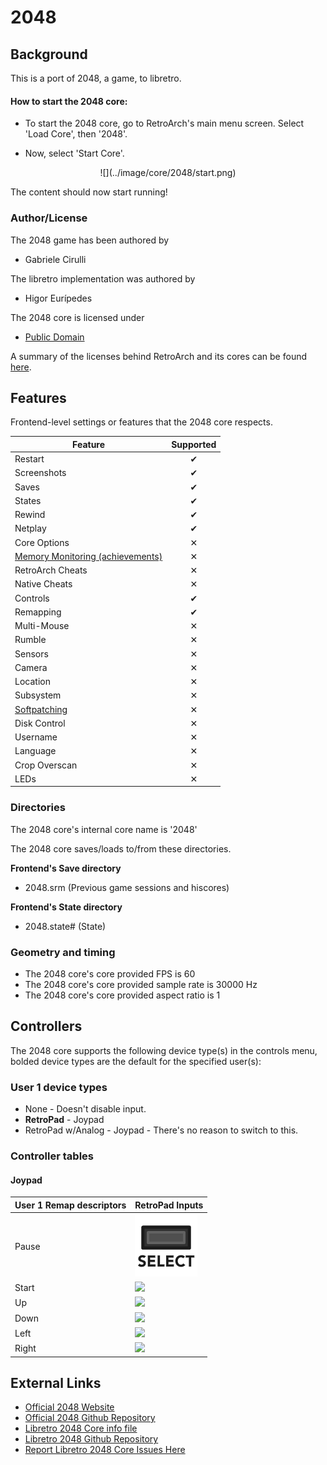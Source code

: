 # 2048

## Background

This is a port of 2048, a game, to libretro.

#### How to start the 2048 core:

- To start the 2048 core, go to RetroArch's main menu screen. Select 'Load Core', then '2048'.

- Now, select 'Start Core'.

<center> ![](../image/core/2048/start.png) </center>

The content should now start running!

### Author/License

The 2048 game has been authored by

- Gabriele Cirulli

The libretro implementation was authored by

- Higor Eurípedes

The 2048 core is licensed under

- [Public Domain](https://github.com/libretro/libretro-2048/blob/master/COPYING)

A summary of the licenses behind RetroArch and its cores can be found [here](../development/licenses.md).

## Features

Frontend-level settings or features that the 2048 core respects.

| Feature           | Supported |
|-------------------|:---------:|
| Restart           | ✔         |
| Screenshots       | ✔         |
| Saves             | ✔         |
| States            | ✔         |
| Rewind            | ✔         |
| Netplay           | ✔         |
| Core Options      | ✕         |
| [Memory Monitoring (achievements)](../guides/memorymonitoring.md) | ✕         |
| RetroArch Cheats  | ✕         |
| Native Cheats     | ✕         |
| Controls          | ✔         |
| Remapping         | ✔         |
| Multi-Mouse       | ✕         |
| Rumble            | ✕         |
| Sensors           | ✕         |
| Camera            | ✕         |
| Location          | ✕         |
| Subsystem         | ✕         |
| [Softpatching](../guides/softpatching.md) | ✕         |
| Disk Control      | ✕         |
| Username          | ✕         |
| Language          | ✕         |
| Crop Overscan     | ✕         |
| LEDs              | ✕         |

### Directories

The 2048 core's internal core name is '2048'

The 2048 core saves/loads to/from these directories.

**Frontend's Save directory**

- 2048.srm (Previous game sessions and hiscores)

**Frontend's State directory**

- 2048.state# (State)

### Geometry and timing

- The 2048 core's core provided FPS is 60
- The 2048 core's core provided sample rate is 30000 Hz
- The 2048 core's core provided aspect ratio is 1

## Controllers

The 2048 core supports the following device type(s) in the controls menu, bolded device types are the default for the specified user(s):

### User 1 device types

- None - Doesn't disable input.
- **RetroPad** - Joypad
- RetroPad w/Analog - Joypad - There's no reason to switch to this.

### Controller tables

#### Joypad

| User 1 Remap descriptors | RetroPad Inputs                             |
|--------------------------|---------------------------------------------|
| Pause                    | ![](../image/retropad/retro_select.png)     |
| Start                    | ![](../image/retropad/retro_start.png)      |
| Up                       | ![](../image/retropad/retro_dpad_up.png)    |
| Down                     | ![](../image/retropad/retro_dpad_down.png)  |
| Left                     | ![](../image/retropad/retro_dpad_left.png)  |
| Right                    | ![](../image/retropad/retro_dpad_right.png) |

## External Links

- [Official 2048 Website](https://gabrielecirulli.github.io/2048/)
- [Official 2048 Github Repository](https://github.com/gabrielecirulli/2048)
- [Libretro 2048 Core info file](https://github.com/libretro/libretro-super/blob/master/dist/info/2048_libretro.info)
- [Libretro 2048 Github Repository](https://github.com/libretro/libretro-2048)
- [Report Libretro 2048 Core Issues Here](https://github.com/libretro/libretro-2048/issues)
